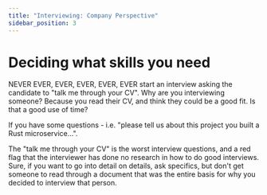 ```yaml
---
title: "Interviewing: Company Perspective"
sidebar_position: 3
---
```


# Deciding what skills you need

NEVER EVER, EVER, EVER, EVER, EVER start an interview asking the candidate to "talk me through your CV". Why are you interviewing someone? Because you read their CV, and think they could be a good fit. Is that a good use of time?

If you have some questions - i.e. "please tell us about this project you built a Rust microservice...".

The "talk me through your CV" is the worst interview questions, and a red flag that the interviewer has done no research in how to do good interviews. Sure, if you want to go into detail on details, ask specifics, but don't get someone to read through a document that was the entire basis for why you decided to interview that person.
